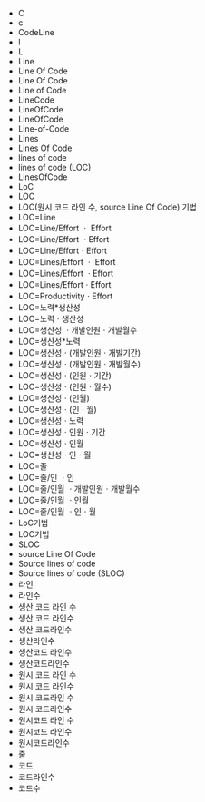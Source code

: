 ﻿- C
- c
- CodeLine
- l
- L
- Line
- Line Of Code
- Line Of Code
- Line of Code
- LineCode
- LineOfCode
- LineOfCode
- Line-of-Code
- Lines
- Lines Of Code
- lines of code
- lines of code (LOC)
- LinesOfCode
- LoC
- LOC
- LOC(원시 코드 라인 수, source Line Of Code) 기법
- LOC=Line
- LOC=Line/Effort ㆍ Effort
- LOC=Line/Effort ㆍEffort
- LOC=Line/EffortㆍEffort
- LOC=Lines/Effort ㆍ Effort
- LOC=Lines/Effort ㆍEffort
- LOC=Lines/EffortㆍEffort
- LOC=ProductivityㆍEffort
- LOC=노력*생산성
- LOC=노력ㆍ생산성
- LOC=생산성 ㆍ개발인원ㆍ개발월수
- LOC=생산성*노력
- LOC=생산성ㆍ(개발인원ㆍ개발기간)
- LOC=생산성ㆍ(개발인원ㆍ개발월수)
- LOC=생산성ㆍ(인원ㆍ기간)
- LOC=생산성ㆍ(인원ㆍ월수)
- LOC=생산성ㆍ(인월)
- LOC=생산성ㆍ(인ㆍ월)
- LOC=생산성ㆍ노력
- LOC=생산성ㆍ인원ㆍ기간
- LOC=생산성ㆍ인월
- LOC=생산성ㆍ인ㆍ월
- LOC=줄
- LOC=줄/인 ㆍ인
- LOC=줄/인월 ㆍ개발인원ㆍ개발월수
- LOC=줄/인월 ㆍ인월
- LOC=줄/인월 ㆍ인ㆍ월
- LoC기법
- LOC기법
- SLOC
- source Line Of Code
- Source lines of code
- Source lines of code (SLOC)
- 라인
- 라인수
- 생산 코드 라인 수
- 생산 코드 라인수
- 생산 코드라인수
- 생산라인수
- 생산코드 라인수
- 생산코드라인수
- 원시 코드 라인 수
- 원시 코드 라인수
- 원시 코드라인 수
- 원시 코드라인수
- 원시코드 라인 수
- 원시코드 라인수
- 원시코드라인수
- 줄
- 코드
- 코드라인수
- 코드수
